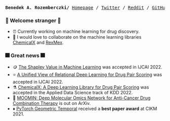 <p><pre align="center">
<strong>Benedek A. Rozemberczki/</strong> <a href="https://github.com/benedekrozemberczki/benedekrozemberczki">Homepage</a> / <a href="https://twitter.com/benrozemberczki">Twitter</a> / <a href="https://www.reddit.com/user/benitorosenberg/submitted/?sort=top">Reddit</a> / <a href="https://github.com/benedekrozemberczki">GitHub</a> / <a href="https://scholar.google.com/citations?user=pa8DvbkAAAAJ&hl=en&oi=ao">Google Scholar</a></pre></p>

### :sparkler: Welcome stranger :sparkler:
- :alarm_clock: Currently working on machine learning for drug discovery.
- :robot: I would love to collaborate on the machine learning libraries [ChemicalX](https://github.com/AstraZeneca/chemicalx) and [RexMex](https://github.com/AstraZeneca/rexmex).

### :fireworks: Great news :fireworks:
- 🪙 [The Shapley Value in Machine Learning](https://arxiv.org/abs/2202.05594) was accepted in IJCAI 2022.
- :star: [A Unified View of Relational Deep Learning for Drug Pair Scoring](https://arxiv.org/abs/2111.02916) was accepted in IJCAI 2022.
- ⚗️ [ChemicalX: A Deep Learning Library for Drug Pair Scoring](https://arxiv.org/abs/2202.05240) was accepted in the Applied Data Science track of KDD 2022.
- :dna: [MOOMIN: Deep Molecular Omics Network for Anti-Cancer Drug Combination Therapy](https://arxiv.org/pdf/2110.15087.pdf) is out on ArXiv.
- :diamonds: [PyTorch Geometric Temporal](https://arxiv.org/abs/2104.07788) received a **best paper award** at CIKM 2021.
